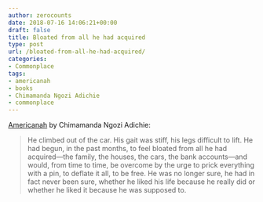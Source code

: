 ```yaml
---
author: zerocounts
date: 2018-07-16 14:06:21+00:00
draft: false
title: Bloated from all he had acquired
type: post
url: /bloated-from-all-he-had-acquired/
categories:
- Commonplace
tags:
- americanah
- books
- Chimamanda Ngozi Adichie
- commonplace
---
```


[Americanah](https://www.chimamanda.com/book/americanah/) by Chimamanda Ngozi Adichie:


<blockquote>He climbed out of the car. His gait was stiff, his legs difficult to lift. He had begun, in the past months, to feel bloated from all he had acquired—the family, the houses, the cars, the bank accounts—and would, from time to time, be overcome by the urge to prick everything with a pin, to deflate it all, to be free. He was no longer sure, he had in fact never been sure, whether he liked his life because he really did or whether he liked it because he was supposed to.</blockquote>
